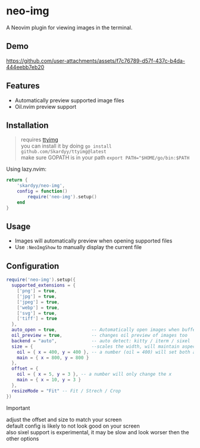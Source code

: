 # neo-img  
A Neovim plugin for viewing images in the terminal.  

## Demo  

https://github.com/user-attachments/assets/f7c76789-d57f-437c-b4da-444eebb7eb20

## Features
- Automatically preview supported image files
- Oil.nvim preview support

## Installation  

> requires [ttyimg](https://github.com/Skardyy/ttyimg)  
> you can install it by doing `go install github.com/Skardyy/ttyimg@latest`  
> make sure GOPATH is in your path `export PATH="$HOME/go/bin:$PATH`  

Using lazy.nvim:
```lua
return {
    'skardyy/neo-img',
    config = function()
        require('neo-img').setup()
    end
}
```

## Usage
- Images will automatically preview when opening supported files
- Use `:NeoImgShow` to manually display the current file

## Configuration
```lua
require('neo-img').setup({
  supported_extensions = {
    ['png'] = true,
    ['jpg'] = true,
    ['jpeg'] = true,
    ['webp'] = true,
    ['svg'] = true,
    ['tiff'] = true
  },
  auto_open = true,             -- Automatically open images when buffer is loaded
  oil_preview = true,           -- changes oil preview of images too
  backend = "auto",             -- auto detect: kitty / iterm / sixel
  size = {                      --scales the width, will maintain aspect ratio
    oil = { x = 400, y = 400 }, -- a number (oil = 400) will set both at once
    main = { x = 800, y = 800 }
  },
  offset = {
    oil = { x = 5, y = 3 }, -- a number will only change the x
    main = { x = 10, y = 3 }
  },
  resizeMode = "Fit" -- Fit / Strech / Crop
})
```

> [!Important]
> adjust the offset and size to match your screen  
> default config is likely to not look good on your screen  
> also sixel support is experimental, it may be slow and look worser then the other options  
